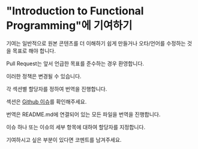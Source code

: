 # "Introduction to Functional Programming"에 기여하기

기여는 일반적으로 원본 콘텐츠를 더 이해하기 쉽게 만들거나 오타/언어를 수정하는 것을 목표로 해야 합니다.

Pull Request는 앞서 언급한 목표를 준수하는 경우 환영합니다.

이러한 정책은 변경될 수 있습니다.

각 섹션별 할당자를 정하여 번역을 진행합니다.

섹션은 [Github 이슈](https://github.com/alstn2468/functional-programming/issues)를 확인해주세요.

번역은 README.md에 연결되어 있는 모든 파일을 번역을 진행합니다.

이슈 하나 또는 이슈의 세부 항목에 대하여 할당자를 지정합니다.

기여하시고 싶은 부분이 있다면 코멘트를 남겨주세요.